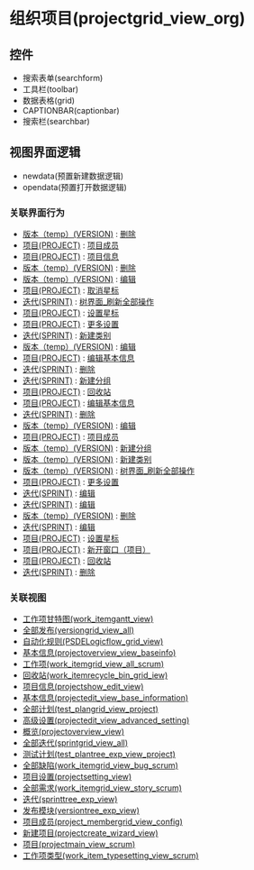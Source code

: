 # 组织项目(projectgrid_view_org)  <!-- {docsify-ignore-all} -->




<el-skeleton style="width:60%">
	<template #template>
		<div style="padding-bottom: 5px;">
			<div style="height:40px;display: flex;align-items: center;justify-content: space-between;">
				<el-tooltip content="页面标题">
					<el-skeleton-item variant="text" style="height:40px;"></el-skeleton-item>
				</el-tooltip>
				<el-tooltip content="搜索栏">
				    <el-skeleton-item variant="text" style="margin-left: 10px;height:40px;width:300px;"></el-skeleton-item>
				</el-tooltip>
				<el-skeleton style="width:250px;">
					<template #template>
						<el-tooltip content="工具栏">
							<div style="display: flex;align-items: center;justify-content:end">
								<el-skeleton-item variant="text" style="margin-left: 10px;height:40px;width:80px"></el-skeleton-item>
								<el-skeleton-item variant="text" style="margin-left: 10px;height:40px;width:80px"></el-skeleton-item>
								<el-skeleton-item variant="text" style="margin-left: 10px;height:40px;width:80px"></el-skeleton-item>
							</div>
						</el-tooltip>
					</template>
				</el-skeleton>
			</div>
		</div>
		<el-tooltip content="数据表格">
			<el-skeleton-item variant="p" style="height:300px"></el-skeleton-item>
		</el-tooltip>
	</template>
</el-skeleton>


## 控件
  * 搜索表单(searchform)
  * 工具栏(toolbar)
  * 数据表格(grid)
  * CAPTIONBAR(captionbar)
  * 搜索栏(searchbar)

## 视图界面逻辑
  * newdata(预置新建数据逻辑)
  * opendata(预置打开数据逻辑)


### 关联界面行为
  * [版本（temp）(VERSION)](module/ProjMgmt/Version) : [删除](module/ProjMgmt/Version#界面行为)
  * [项目(PROJECT)](module/ProjMgmt/Project) : [项目成员](module/ProjMgmt/Project#界面行为)
  * [项目(PROJECT)](module/ProjMgmt/Project) : [项目信息](module/ProjMgmt/Project#界面行为)
  * [版本（temp）(VERSION)](module/ProjMgmt/Version) : [删除](module/ProjMgmt/Version#界面行为)
  * [版本（temp）(VERSION)](module/ProjMgmt/Version) : [编辑](module/ProjMgmt/Version#界面行为)
  * [项目(PROJECT)](module/ProjMgmt/Project) : [取消星标](module/ProjMgmt/Project#界面行为)
  * [迭代(SPRINT)](module/ProjMgmt/Sprint) : [树界面_刷新全部操作](module/ProjMgmt/Sprint#界面行为)
  * [项目(PROJECT)](module/ProjMgmt/Project) : [设置星标](module/ProjMgmt/Project#界面行为)
  * [项目(PROJECT)](module/ProjMgmt/Project) : [更多设置](module/ProjMgmt/Project#界面行为)
  * [迭代(SPRINT)](module/ProjMgmt/Sprint) : [新建类别](module/ProjMgmt/Sprint#界面行为)
  * [版本（temp）(VERSION)](module/ProjMgmt/Version) : [编辑](module/ProjMgmt/Version#界面行为)
  * [项目(PROJECT)](module/ProjMgmt/Project) : [编辑基本信息](module/ProjMgmt/Project#界面行为)
  * [迭代(SPRINT)](module/ProjMgmt/Sprint) : [删除](module/ProjMgmt/Sprint#界面行为)
  * [迭代(SPRINT)](module/ProjMgmt/Sprint) : [新建分组](module/ProjMgmt/Sprint#界面行为)
  * [项目(PROJECT)](module/ProjMgmt/Project) : [回收站](module/ProjMgmt/Project#界面行为)
  * [项目(PROJECT)](module/ProjMgmt/Project) : [编辑基本信息](module/ProjMgmt/Project#界面行为)
  * [迭代(SPRINT)](module/ProjMgmt/Sprint) : [删除](module/ProjMgmt/Sprint#界面行为)
  * [版本（temp）(VERSION)](module/ProjMgmt/Version) : [编辑](module/ProjMgmt/Version#界面行为)
  * [项目(PROJECT)](module/ProjMgmt/Project) : [项目成员](module/ProjMgmt/Project#界面行为)
  * [版本（temp）(VERSION)](module/ProjMgmt/Version) : [新建分组](module/ProjMgmt/Version#界面行为)
  * [版本（temp）(VERSION)](module/ProjMgmt/Version) : [新建类别](module/ProjMgmt/Version#界面行为)
  * [版本（temp）(VERSION)](module/ProjMgmt/Version) : [树界面_刷新全部操作](module/ProjMgmt/Version#界面行为)
  * [项目(PROJECT)](module/ProjMgmt/Project) : [更多设置](module/ProjMgmt/Project#界面行为)
  * [迭代(SPRINT)](module/ProjMgmt/Sprint) : [编辑](module/ProjMgmt/Sprint#界面行为)
  * [迭代(SPRINT)](module/ProjMgmt/Sprint) : [编辑](module/ProjMgmt/Sprint#界面行为)
  * [版本（temp）(VERSION)](module/ProjMgmt/Version) : [删除](module/ProjMgmt/Version#界面行为)
  * [迭代(SPRINT)](module/ProjMgmt/Sprint) : [编辑](module/ProjMgmt/Sprint#界面行为)
  * [项目(PROJECT)](module/ProjMgmt/Project) : [设置星标](module/ProjMgmt/Project#界面行为)
  * [项目(PROJECT)](module/ProjMgmt/Project) : [新开窗口（项目）](module/ProjMgmt/Project#界面行为)
  * [项目(PROJECT)](module/ProjMgmt/Project) : [回收站](module/ProjMgmt/Project#界面行为)
  * [迭代(SPRINT)](module/ProjMgmt/Sprint) : [删除](module/ProjMgmt/Sprint#界面行为)

### 关联视图
  * [工作项甘特图(work_itemgantt_view)](app/view/work_itemgantt_view)
  * [全部发布(versiongrid_view_all)](app/view/versiongrid_view_all)
  * [自动化规则(PSDELogicflow_grid_view)](app/view/PSDELogicflow_grid_view)
  * [基本信息(projectoverview_view_baseinfo)](app/view/projectoverview_view_baseinfo)
  * [工作项(work_itemgrid_view_all_scrum)](app/view/work_itemgrid_view_all_scrum)
  * [回收站(work_itemrecycle_bin_grid_iew)](app/view/work_itemrecycle_bin_grid_iew)
  * [项目信息(projectshow_edit_view)](app/view/projectshow_edit_view)
  * [基本信息(projectedit_view_base_information)](app/view/projectedit_view_base_information)
  * [全部计划(test_plangrid_view_project)](app/view/test_plangrid_view_project)
  * [高级设置(projectedit_view_advanced_setting)](app/view/projectedit_view_advanced_setting)
  * [概览(projectoverview_view)](app/view/projectoverview_view)
  * [全部迭代(sprintgrid_view_all)](app/view/sprintgrid_view_all)
  * [测试计划(test_plantree_exp_view_project)](app/view/test_plantree_exp_view_project)
  * [全部缺陷(work_itemgrid_view_bug_scrum)](app/view/work_itemgrid_view_bug_scrum)
  * [项目设置(projectsetting_view)](app/view/projectsetting_view)
  * [全部需求(work_itemgrid_view_story_scrum)](app/view/work_itemgrid_view_story_scrum)
  * [迭代(sprinttree_exp_view)](app/view/sprinttree_exp_view)
  * [发布模块(versiontree_exp_view)](app/view/versiontree_exp_view)
  * [项目成员(project_membergrid_view_config)](app/view/project_membergrid_view_config)
  * [新建项目(projectcreate_wizard_view)](app/view/projectcreate_wizard_view)
  * [项目(projectmain_view_scrum)](app/view/projectmain_view_scrum)
  * [工作项类型(work_item_typesetting_view_scrum)](app/view/work_item_typesetting_view_scrum)

<script>
 const { createApp } = Vue
  createApp({
    data() {
      return {
        message: '!'
      }
    }
  }).use(ElementPlus).mount('#app')
</script>